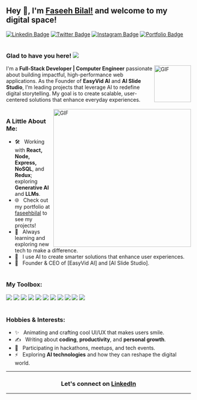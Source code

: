 ## Hey 👋, I'm [Faseeh Bilal!](https://www.faseehbilal.com/) and welcome to my digital space!
[![Linkedin Badge](https://img.shields.io/badge/LinkedIn-0077B5?style=for-the-badge&logo=linkedin&logoColor=white)](https://www.linkedin.com/in/faseeh-ul-din-bilal-b44972324?utm_source=share&utm_campaign=share_via&utm_content=profile&utm_medium=android_app/)
[![Twitter Badge](https://img.shields.io/badge/Twitter-1DA1F2?style=for-the-badge&logo=twitter&logoColor=white)](https://x.com/FaseehBilal01)
[![Instagram Badge](https://img.shields.io/badge/Instagram-E1306C?style=for-the-badge&logo=instagram&logoColor=white)](https://www.instagram.com/faseeh._01?igsh=NmlvcG5qMGMzN200/)
[![Portfolio Badge](https://img.shields.io/badge/Portfolio-000000?style=for-the-badge&logo=google-chrome&logoColor=white)](https://www.faseehbilal.com/)
<br><br/>
### Glad to have you here! ![](https://komarev.com/ghpvc/?username=faseehbilal&color=green)
<img align="right" width="100" alt="GIF" src="assets/faseeh-gif.gif" />

I'm a **Full-Stack Developer | Computer Engineer** passionate about building impactful, high-performance web applications. As the Founder of **EasyVid AI** and **AI Slide Studio**, I’m leading projects that leverage AI to redefine digital storytelling. My goal is to create scalable, user-centered solutions that enhance everyday experiences.
<br><br/>
<img align="right" width="375" alt="GIF" src="https://media.giphy.com/media/3ohs4k3iJ0p9jRojhW/giphy.gif" />
 
### A Little About Me:

- 🛠 &nbsp; Working with **React, Node, Express, NoSQL**, and **Redux**; exploring **Generative AI** and **LLMs**.
- 🌐 &nbsp; Check out my portfolio at [faseehbilal](https://www.faseehbilal.com/) to see my projects!
- 🚀 &nbsp; Always learning and exploring new tech to make a difference.
- 🤖 &nbsp; I use AI to create smarter solutions that enhance user experiences.
- 💼 &nbsp; Founder & CEO of [EasyVid AI] and [AI Slide Studio].
 <br><br/>
### My Toolbox:

<a href="#"><img src="https://img.shields.io/badge/HTML5-red?style=for-the-badge&logo=html5&labelColor=black&color=E34F26"/></a>
<a href="#"><img src="https://img.shields.io/badge/CSS3-blue?style=for-the-badge&logo=css3&logoColor=1572B6&labelColor=black&color=1572B6"/></a>
<a href="#"><img src="https://img.shields.io/badge/Javascript-yellow?style=for-the-badge&logo=javascript&labelColor=black&color=f0db4f"/></a>
<a href="#"><img src="https://img.shields.io/badge/ReactJS-blue?style=for-the-badge&logo=react&labelColor=black&color=61DAFB"/></a>
<a href="#"><img src="https://img.shields.io/badge/Node.JS-green?style=for-the-badge&logo=node.js&logoColor=white&labelColor=black&color=339933"/></a>
<a href="#"><img src="https://img.shields.io/badge/MongoDB-green?style=for-the-badge&logo=mongodb&labelColor=black&color=47A248"/></a>
<a href="#"><img src="https://img.shields.io/badge/NoSQL-black?style=for-the-badge&logo=couchbase&labelColor=black&color=BB4B3D"/></a>
<a href="#"><img src="https://img.shields.io/badge/Git-orange?style=for-the-badge&logo=git&labelColor=black&color=F05032"/></a>
<a href="#"><img src="https://img.shields.io/badge/GitHub-white?style=for-the-badge&logo=github&labelColor=black&color=181717"/></a>
<a href="#"><img src="https://img.shields.io/badge/Artificial%20Intelligence-black?style=for-the-badge&logo=tensorflow&labelColor=black&color=00C4B4"/></a>
<a href="#"><img src="https://img.shields.io/badge/Redux-purple?style=for-the-badge&logo=redux&labelColor=black&color=764ABC"/></a>
<br><br/>

### Hobbies & Interests:

- ✨ &nbsp; Animating and crafting cool UI/UX that makes users smile.
- ✍️ &nbsp; Writing about **coding**, **productivity**, and **personal growth**.
- 🚀 &nbsp; Participating in hackathons, meetups, and tech events.
- ⚡ &nbsp; Exploring **AI technologies** and how they can reshape the digital world.

---

<div align="center">

### Let's connect on [LinkedIn](https://www.linkedin.com/in/faseeh-ul-din-bilal-b44972324?utm_source=share&utm_campaign=share_via&utm_content=profile&utm_medium=android_app)

---

</div>
